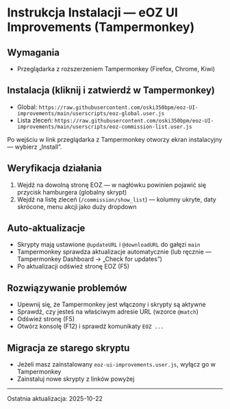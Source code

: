 # Instrukcja Instalacji — eOZ UI Improvements (Tampermonkey)

## Wymagania
- Przeglądarka z rozszerzeniem Tampermonkey (Firefox, Chrome, Kiwi)

## Instalacja (kliknij i zatwierdź w Tampermonkey)
- Global: `https://raw.githubusercontent.com/oski350bpm/eoz-UI-improvements/main/userscripts/eoz-global.user.js`
- Lista zleceń: `https://raw.githubusercontent.com/oski350bpm/eoz-UI-improvements/main/userscripts/eoz-commission-list.user.js`

Po wejściu w link przeglądarka z Tampermonkey otworzy ekran instalacyjny — wybierz „Install”.

## Weryfikacja działania
1. Wejdź na dowolną stronę EOZ — w nagłówku powinien pojawić się przycisk hamburgera (globalny skrypt)
2. Wejdź na listę zleceń (`/commission/show_list`) — kolumny ukryte, daty skrócone, menu akcji jako duży dropdown

## Auto‑aktualizacje
- Skrypty mają ustawione `@updateURL` i `@downloadURL` do gałęzi `main`
- Tampermonkey sprawdza aktualizacje automatycznie (lub ręcznie — Tampermonkey Dashboard → „Check for updates”)
- Po aktualizacji odśwież stronę EOZ (F5)

## Rozwiązywanie problemów
- Upewnij się, że Tampermonkey jest włączony i skrypty są aktywne
- Sprawdź, czy jesteś na właściwym adresie URL (wzorce `@match`)
- Odśwież stronę (F5)
- Otwórz konsolę (F12) i sprawdź komunikaty `EOZ ...`

## Migracja ze starego skryptu
- Jeżeli masz zainstalowany `eoz-ui-improvements.user.js`, wyłącz go w Tampermonkey
- Zainstaluj nowe skrypty z linków powyżej

---
Ostatnia aktualizacja: 2025-10-22
